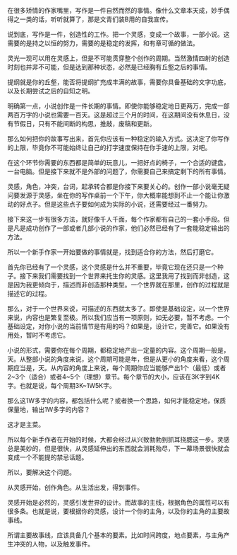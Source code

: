 在很多矫情的作家嘴里，写作是一件自然而然的事情。像什么文章本天成，妙手偶得之一类的话，听听就算了，那是文青们装B用的自我宣传。

说到底，写作是一件，创造性的工作。把一个灵感，变成一个故事，一部小说。这需要的是持之以恒的努力，需要的是稳定的发挥，和有章可循的做法。

灵光一现可以用在灵感上，但是不可能贯穿整个创作的周期。当然激情四射的创造时刻也并非不可能，但是达到那种状态，必然是已经胸有丘壑之后的事情。

提纲就是你的丘壑，能否将提纲扩充成丰满的故事，需要你具备基础的文字功底，以及长期尝试之后的自知之明。

明确第一点，小说创作是一件长期的事情。即使你能够稳定地日更两万，完成一部两百万字的小说也需要一百天。这是超过三个月的时间，在这期间没有休息日，没有节假日，只有不能间断的构思，推敲，废稿和更新。

那么如何把你的故事写出来，首先你应该有一种稳定的输入方式。这决定了你写作的上限，毕竟你不可能始终让自己的打字速度保持在你手速的上限，对吧。

在这个环节你需要的东西都是简单的玩意儿，一把好点的椅子，一个合适的键盘，一台电脑。但是接下来就不是外部的问题了，你需要自己来搞定剩下的所有事情。

灵感，角色，冲突，台词，起承转合都是你接下来要关心的。创作一部小说毫无疑问要发源于灵感，坐在你的写作桌前一个下午，你大概率能想到不止一个能让你激动的好点子。但是这些点子要如何成为实际的小说，还需要经过一番努力。

接下来这一步有很多方法，就好像千人千面，每个作家都有自己的一套小手段。但是凡是成功创作了一部或者几部小说的作家，他们必然已经有了一套能稳定输出的方法。

所以一个新手作家一开始要做的事情就是，找到适合你的方法，然后打磨它。

首先你已经有了一个灵感，这个灵感是什么并不重要，毕竟它现在还只是一个种子。接下来我们需要找到一个世界来托生你的灵感。这里我用了找到而非创造，这是因为我更倾向于，描述而非创造那种类型。一个世界就在那里，创作的过程就是描述它的过程。

那么，对于一个世界来说，可描述的东西就太多了。即使是基础设定，以一个世界来说，内容也是繁复至极。所以我们应当有一项原则，如无必要，暂不考虑。一个基础设定，对你小说的当前情节是有用的吗？如果是，设计它，完善它。如果没有用处，暂时不考虑它。

小说的形式，需要你在每个周期，都稳定地产出一定量的内容。这个周期一般是，天。从整部小说的角度来说，这个周期可能是年，但是从更小的角度来看，这个周期应当是，天。从内容的角度上来说，每个周期你应当能够产出1个（最低）或者2~3个（适合）或者4~5个（理想）章节。每个章节的大小，应该在3K字到4K字。也就是说，每个周期3K~1W5K字。

那么这1W多字的内容，都包括什么呢？或者换一个思路，如何才能稳定地，保质保量地，输出1W多字的内容？

这才是主菜。

所以每个新手作者在开始的时候，大都会经过从兴致勃勃到抓耳挠腮这一步。灵感总是美妙的，但是很快，从灵感延伸出的东西就会消耗殆尽，下一幕场景很快就会变成一个不能提的禁忌话题。

所以，要解决这个问题。

从灵感开始，创作角色。从生活出发，得到事件。

灵感开始是必然的，灵感引发世界的设计。而故事的主线，根据角色的属性可以有很多条。也就是说，要根据你的灵感，设计一个你的主角，以及你的主角的主要故事线。

所谓主要故事线，应该具备几个基本的要素。比如时间跨度，地点要素，与主角产生冲突的人物，以及触发事件。

